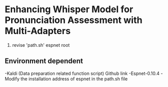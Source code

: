  # Enhancing Whisper Model for Pronunciation Assessment with Multi-Adapters
1. revise 'path.sh' espnet root
## Environment dependent
-Kaldi (Data preparation related function script) Github link
-Espnet-0.10.4
-Modify the installation address of espnet in the path.sh file
